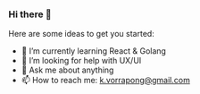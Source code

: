 ### Hi there 👋

Here are some ideas to get you started:

- 🌱 I’m currently learning React & Golang
- 🤔 I’m looking for help with UX/UI
- 💬 Ask me about anything
- 📫 How to reach me: k.vorrapong@gmail.com
